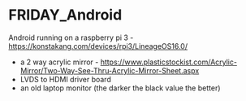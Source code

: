 # FRIDAY_Android
Android running on a raspberry pi 3 - https://konstakang.com/devices/rpi3/LineageOS16.0/

+ a 2 way acrylic mirror - https://www.plasticstockist.com/Acrylic-Mirror/Two-Way-See-Thru-Acrylic-Mirror-Sheet.aspx
+ LVDS to HDMI driver board
+ an old laptop monitor (the darker the black value the better)

